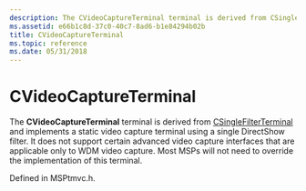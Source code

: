 ```yaml
---
description: The CVideoCaptureTerminal terminal is derived from CSingleFilterTerminal and implements a static video capture terminal using a single DirectShow filter.
ms.assetid: e66b1c8d-37c0-40c7-8ad6-b1e84294b02b
title: CVideoCaptureTerminal
ms.topic: reference
ms.date: 05/31/2018
---
```


# CVideoCaptureTerminal

The **CVideoCaptureTerminal** terminal is derived from [CSingleFilterTerminal](csinglefilterterminal.md) and implements a static video capture terminal using a single DirectShow filter. It does not support certain advanced video capture interfaces that are applicable only to WDM video capture. Most MSPs will not need to override the implementation of this terminal.

Defined in MSPtmvc.h.

 

 



